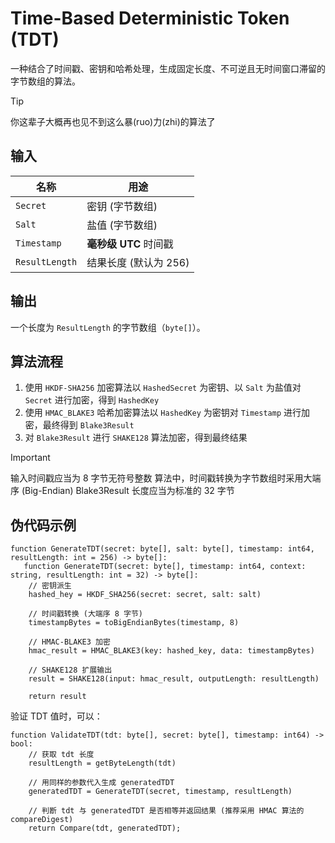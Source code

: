 # Time-Based Deterministic Token (TDT)

一种结合了时间戳、密钥和哈希处理，生成固定长度、不可逆且无时间窗口滞留的字节数组的算法。

> [!TIP]
> 你这辈子大概再也见不到这么暴(ruo)力(zhi)的算法了

## 输入

| 名称           | 用途                      |
| -------------- | ------------------------- |
| `Secret`       | 密钥 (字节数组)           |
| `Salt`         | 盐值 (字节数组)           |
| `Timestamp`    | **毫秒级** **UTC** 时间戳 |
| `ResultLength` | 结果长度 (默认为 256)     |

## 输出

一个长度为 `ResultLength` 的字节数组（`byte[]`）。

## 算法流程

1. 使用 `HKDF-SHA256` 加密算法以 `HashedSecret` 为密钥、以 `Salt` 为盐值对 `Secret` 进行加密，得到 `HashedKey`
2. 使用 `HMAC_BLAKE3` 哈希加密算法以 `HashedKey` 为密钥对 `Timestamp` 进行加密，最终得到 `Blake3Result`
3. 对 `Blake3Result` 进行 `SHAKE128` 算法加密，得到最终结果

> [!IMPORTANT]
> 输入时间戳应当为 8 字节无符号整数
> 算法中，时间戳转换为字节数组时采用大端序 (Big-Endian)
> Blake3Result 长度应当为标准的 32 字节

## 伪代码示例

```
function GenerateTDT(secret: byte[], salt: byte[], timestamp: int64, resultLength: int = 256) -> byte[]:
   function GenerateTDT(secret: byte[], timestamp: int64, context: string, resultLength: int = 32) -> byte[]:
    // 密钥派生
    hashed_hey = HKDF_SHA256(secret: secret, salt: salt)

    // 时间戳转换 (大端序 8 字节)
    timestampBytes = toBigEndianBytes(timestamp, 8)

    // HMAC-BLAKE3 加密
    hmac_result = HMAC_BLAKE3(key: hashed_key, data: timestampBytes)

    // SHAKE128 扩展输出
    result = SHAKE128(input: hmac_result, outputLength: resultLength)

    return result
```

验证 TDT 值时，可以：

```
function ValidateTDT(tdt: byte[], secret: byte[], timestamp: int64) -> bool:
    // 获取 tdt 长度
    resultLength = getByteLength(tdt)

    // 用同样的参数代入生成 generatedTDT
    generatedTDT = GenerateTDT(secret, timestamp, resultLength)

    // 判断 tdt 与 generatedTDT 是否相等并返回结果 (推荐采用 HMAC 算法的 compareDigest)
    return Compare(tdt, generatedTDT);
```
